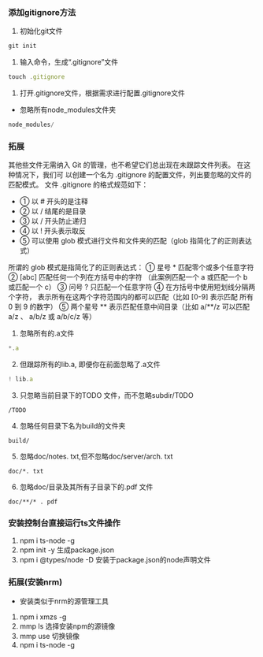 ### 添加gitignore方法
1. 初始化git文件

```javaScript
git init
```
1. 输入命令，生成“.gitignore”文件

```javaScript
touch .gitignore
```
1. 打开.gitignore文件，根据需求进行配置.gitignore文件

* 忽略所有node_modules文件夹

```javaScript
node_modules/
```
### 拓展
其他些文件无需纳入 Git 的管理，也不希望它们总出现在未跟踪文件列表。 在这种情况下，我们可
以创建一个名为 .gitignore 的配置文件，列出要忽略的文件的匹配模式。
文件 .gitignore 的格式规范如下：
* ① 以 # 开头的是注释
* ② 以 / 结尾的是目录
* ③ 以 / 开头防止递归
* ④ 以 ! 开头表示取反
* ⑤ 可以使用 glob 模式进行文件和文件夹的匹配（glob 指简化了的正则表达式）

所谓的 glob 模式是指简化了的正则表达式：
① 星号 * 匹配零个或多个任意字符
② [abc] 匹配任何一个列在方括号中的字符 （此案例匹配一个 a 或匹配一个 b 或匹配一个 c）
③ 问号 ? 只匹配一个任意字符
④ 在方括号中使用短划线分隔两个字符， 表示所有在这两个字符范围内的都可以匹配（比如 [0-9] 表示匹配
所有 0 到 9 的数字）
⑤ 两个星号 ** 表示匹配任意中间目录（比如 a/**/z 可以匹配 a/z 、 a/b/z 或 a/b/c/z 等）

1. 忽略所有的.a文件

 ```javaScript
*.a
```
2. 但跟踪所有的lib.a, 即便你在前面忽略了.a文件

 ```javaScript
! lib.a
```
3. 只忽略当前目录下的TODO 文件，而不忽略subdir/T0DO

```
/TODO
```
4. 忽略任何目录下名为build的文件夹

```
build/
```
5. 忽略doc/notes. txt,但不忽略doc/server/arch. txt

```
doc/*. txt
```

6. 忽略doc/目录及其所有子目录下的.pdf 文件

```
doc/**/* . pdf
```


### 安装控制台直接运行ts文件操作
1. npm i ts-node -g
2. npm init -y 生成package.json
3. npm i @types/node -D 安装于package.json的node声明文件


### 拓展(安装nrm)
* 安装类似于nrm的源管理工具
1. npm i xmzs -g
2. mmp ls 选择安装npm的源镜像
3. mmp use 切换镜像
4. npm i ts-node -g